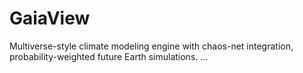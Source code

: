 # GaiaView

Multiverse-style climate modeling engine with chaos-net integration, probability-weighted future Earth simulations.
...